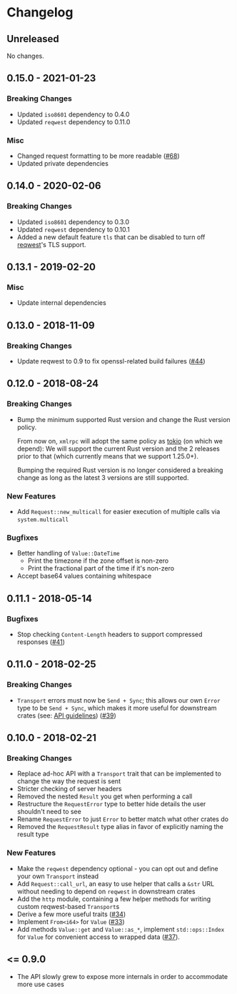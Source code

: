 # Changelog

## Unreleased

No changes.

## 0.15.0 - 2021-01-23

### Breaking Changes

* Updated `iso8601` dependency to 0.4.0
* Updated `reqwest` dependency to 0.11.0

### Misc

* Changed request formatting to be more readable ([#68])
* Updated private dependencies

[#68]: https://github.com/jonas-schievink/xml-rpc-rs/pull/68

## 0.14.0 - 2020-02-06

### Breaking Changes

* Updated `iso8601` dependency to 0.3.0
* Updated `reqwest` dependency to 0.10.1
* Added a new default feature `tls` that can be disabled to turn off [reqwest]'s TLS support.

[reqwest]: https://github.com/seanmonstar/reqwest

## 0.13.1 - 2019-02-20

### Misc

* Update internal dependencies

## 0.13.0 - 2018-11-09

### Breaking Changes

* Update reqwest to 0.9 to fix openssl-related build failures
  ([#44](https://github.com/jonas-schievink/xml-rpc-rs/pull/44))

## 0.12.0 - 2018-08-24

### Breaking Changes

* Bump the minimum supported Rust version and change the Rust version policy.

  From now on, `xmlrpc` will adopt the same policy as [tokio] (on which we
  depend): We will support the current Rust version and the 2 releases prior to
  that (which currently means that we support 1.25.0+).

  Bumping the required Rust version is no longer considered a breaking change as
  long as the latest 3 versions are still supported.

[tokio]: https://github.com/tokio-rs/tokio

### New Features

* Add `Request::new_multicall` for easier execution of multiple calls via `system.multicall`

### Bugfixes

* Better handling of `Value::DateTime`
  * Print the timezone if the zone offset is non-zero
  * Print the fractional part of the time if it's non-zero
* Accept base64 values containing whitespace

## 0.11.1 - 2018-05-14

### Bugfixes

* Stop checking `Content-Length` headers to support compressed responses ([#41](https://github.com/jonas-schievink/xml-rpc-rs/pull/41))

## 0.11.0 - 2018-02-25

### Breaking Changes

* `Transport` errors must now be `Send + Sync`; this allows our own `Error` type to be `Send + Sync`, which makes it more useful for downstream crates (see: [API guidelines][c-good-err]) ([#39](https://github.com/jonas-schievink/xml-rpc-rs/pull/39))

## 0.10.0 - 2018-02-21

### Breaking Changes

* Replace ad-hoc API with a `Transport` trait that can be implemented to change the way the request is sent
* Stricter checking of server headers
* Removed the nested `Result` you get when performing a call
* Restructure the `RequestError` type to better hide details the user shouldn't need to see
* Rename `RequestError` to just `Error` to better match what other crates do
* Removed the `RequestResult` type alias in favor of explicitly naming the result type

### New Features

* Make the `reqwest` dependency optional - you can opt out and define your own `Transport` instead
* Add `Request::call_url`, an easy to use helper that calls a `&str` URL without needing to depend on `reqwest` in downstream crates
* Add the `http` module, containing a few helper methods for writing custom reqwest-based `Transport`s
* Derive a few more useful traits ([#34](https://github.com/jonas-schievink/xml-rpc-rs/pull/34))
* Implement `From<i64>` for `Value` ([#33](https://github.com/jonas-schievink/xml-rpc-rs/pull/33))
* Add methods `Value::get` and `Value::as_*`, implement `std::ops::Index` for `Value` for convenient access to wrapped
  data ([#37](https://github.com/jonas-schievink/xml-rpc-rs/pull/37)).

## <= 0.9.0

* The API slowly grew to expose more internals in order to accommodate more use cases

[c-good-err]: https://rust-lang-nursery.github.io/api-guidelines/interoperability.html#c-good-err
